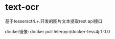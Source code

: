 # text-ocr
基于tesseract4.+.开发的图片文本提取rest api接口 

docker镜像:  docker pull leleroyn/docker-tess4j:1.0.0
